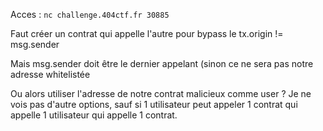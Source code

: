 Acces : `nc challenge.404ctf.fr 30885`

Faut créer un contrat qui appelle l'autre pour bypass le tx.origin != msg.sender

Mais msg.sender doit être le dernier appelant (sinon ce ne sera pas notre adresse whitelistée

Ou alors utiliser l'adresse de notre contrat malicieux comme user ? Je ne vois pas d'autre options, sauf si 1 utilisateur peut appeler 1 contrat qui appelle 1 utilisateur qui appelle 1 contrat.


